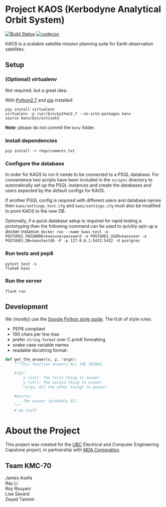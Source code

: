 # Project KAOS (Kerbodyne Analytical Orbit System)

[![Build Status](https://travis-ci.org/KMC-70/kaos.svg?branch=master)](https://travis-ci.org/KMC-70/kaos)
[![codecov](https://codecov.io/gh/KMC-70/kaos/branch/master/graph/badge.svg)](https://codecov.io/gh/KMC-70/kaos)

KAOS is a scalable satellite mission planning suite for Earth observation satellites.

## Setup

### (Optional) virtualenv

Not required, but a great idea.

With [Python2.7](https://www.python.org/downloads/release/python-2715/) and [pip](https://pip.pypa.io/en/stable/installing/) installed:

```
pip install virtualenv
virtualenv -p /usr/bin/python2.7 --no-site-packages kenv
source kenv/bin/activate
```

**Note**: please do not commit the `kenv` folder.

### Install dependencies

```
pip install -r requirements.txt
```

### Configure the database
In order for KAOS to run it needs to be connected to a PSQL database. For convenience two scripts
have been included in  the `scripts` directory to automatically set up the PSQL instances and create
the databases and users expected by the default configs for KAOS.

If another PSQL config is required with different users and database names then
`kaos/settings_test.cfg` and `kaos/settings.cfg` must also be modified to point KAOS to the new DB.

Optionally, if a quick database setup is required for rapid testing a prototyping then the following
command can be used to quickly spin up a docker instance:
`docker run --name kaos-test -e POSTGRES_PASSWORD=kaosuserpassword -e POSTGRES_USER=kaosuser -e POSTGRES_DB=kaostestdb -P -p 127.0.0.1:5432:5432 -d postgres`

### Run tests and pep8

```
pytest test -s
flake8 kaos
```

### Run the server

```
flask run
```

## Development

We (mostly) use the [Google Python style guide](https://github.com/google/styleguide/blob/gh-pages/pyguide.md). The tl;dr of style rules:

* PEP8 compliant
* 100 chars per line max
* prefer `string.format` over C printf formatting
* snake case variable names
* readable docstring format:

```python
def get_the_answer(x, y, *args):
    """This function answers ALL THE THINGS.

    Args:
        x (int): The first thing to answer.
        y (str): The second thing to answer.
        *args: All the other things to answer.

    Returns:
        The answer (probably 42).
    """
    # do stuff
```

# About the Project

This project was created for the [UBC](https://www.ubc.ca/) Electrical and Computer Engineering Capstone project, in partnership with [MDA Corporation](https://mdacorporation.com/).

## Team KMC-70

James Asefa  
Ray Li  
Roy Rouyani  
Lise Savard  
Zeyad Tamimi  
